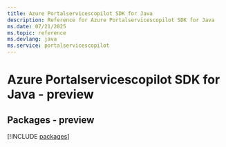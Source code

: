 ```yaml
---
title: Azure Portalservicescopilot SDK for Java
description: Reference for Azure Portalservicescopilot SDK for Java
ms.date: 07/21/2025
ms.topic: reference
ms.devlang: java
ms.service: portalservicescopilot
---
```

# Azure Portalservicescopilot SDK for Java - preview
## Packages - preview
[!INCLUDE [packages](portalservicescopilot-index.md)]